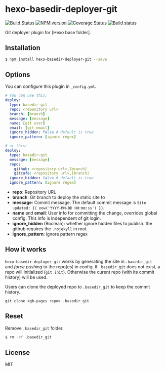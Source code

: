 # hexo-basedir-deployer-git

[![Build Status](https://travis-ci.org/zhenghonglei/hexo-basedir-deployer-git.svg?branch=master)](https://travis-ci.org/zhenghonglei/hexo-basedir-deployer-git) [![NPM version](https://badge.fury.io/js/hexo-deployer-git.svg)](http://badge.fury.io/js/hexo-deployer-git) [![Coverage Status](https://img.shields.io/coveralls/hexojs/hexo-deployer-git.svg)](https://coveralls.io/r/hexojs/hexo-deployer-git?branch=master) [![Build status](https://ci.appveyor.com/api/projects/status/liqy4nib33ht70so/branch/master?svg=true)](https://ci.appveyor.com/project/tommy351/hexo-deployer-git/branch/master)

Git deployer plugin for [Hexo base folder].

## Installation

``` bash
$ npm install hexo-basedir-deployer-git --save
```

## Options

You can configure this plugin in `_config.yml`.

``` yaml
# You can use this:
deploy:
  type: basedir-git
  repo: <repository url>
  branch: [branch]
  message: [message]
  name: [git user]
  email: [git email]
  ignore_hidden: false # default is true
  ignore_pattern: [ignore regex]

# or this:
deploy:
  type: basedir-git
  message: [message]
  repo:
    github: <repository url>,[branch]
    gitcafe: <repository url>,[branch]
  ignore_hidden: false # default is true
  ignore_pattern: [ignore regex]
```

- **repo**: Repository URL
- **branch**: Git branch to deploy the static site to
- **message**: Commit message. The default commit message is `Site updated: {{ now('YYYY-MM-DD HH:mm:ss') }}`.
- **name** and **email**: User info for committing the change, overrides global config. This info is independent of git login.
- **ignore_hidden** (Boolean): whether ignore hidden files to publish. the github requires the `.nojekyll` in root.
- **ignore_pattern**: ignore pattern regex

## How it works

`hexo-basedir-deployer-git` works by generating the site in `.basedir_git` and *force pushing* to the repo(es) in config.
If `.basedir_git` does not exist, a repo will initialized (`git init`).
Otherwise the curent repo (with its commit history) will be used.

Users can clone the deployed repo to `.basedir_git` to keep the commit history.
```
git clone <gh-pages repo> .basedir_git
```

## Reset

Remove `.basedir_git` folder.

``` bash
$ rm -rf .basedir_git
```

## License

MIT

[Hexo]: http://hexo.io/
